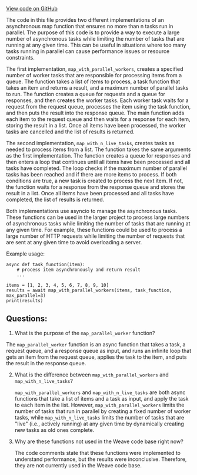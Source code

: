 [View code on GitHub](https://github.com/wandb/weave/weave/async_map.py)

The code in this file provides two different implementations of an asynchronous map function that ensures no more than n tasks run in parallel. The purpose of this code is to provide a way to execute a large number of asynchronous tasks while limiting the number of tasks that are running at any given time. This can be useful in situations where too many tasks running in parallel can cause performance issues or resource constraints.

The first implementation, `map_with_parallel_workers`, creates a specified number of worker tasks that are responsible for processing items from a queue. The function takes a list of items to process, a task function that takes an item and returns a result, and a maximum number of parallel tasks to run. The function creates a queue for requests and a queue for responses, and then creates the worker tasks. Each worker task waits for a request from the request queue, processes the item using the task function, and then puts the result into the response queue. The main function adds each item to the request queue and then waits for a response for each item, storing the result in a list. Once all items have been processed, the worker tasks are cancelled and the list of results is returned.

The second implementation, `map_with_n_live_tasks`, creates tasks as needed to process items from a list. The function takes the same arguments as the first implementation. The function creates a queue for responses and then enters a loop that continues until all items have been processed and all tasks have completed. The loop checks if the maximum number of parallel tasks has been reached and if there are more items to process. If both conditions are true, a new task is created to process the next item. If not, the function waits for a response from the response queue and stores the result in a list. Once all items have been processed and all tasks have completed, the list of results is returned.

Both implementations use asyncio to manage the asynchronous tasks. These functions can be used in the larger project to process large numbers of asynchronous tasks while limiting the number of tasks that are running at any given time. For example, these functions could be used to process a large number of HTTP requests while limiting the number of requests that are sent at any given time to avoid overloading a server. 

Example usage:

```
async def task_function(item):
    # process item asynchronously and return result
    ...

items = [1, 2, 3, 4, 5, 6, 7, 8, 9, 10]
results = await map_with_parallel_workers(items, task_function, max_parallel=3)
print(results)
```
## Questions: 
 1. What is the purpose of the `map_parallel_worker` function?
   
   The `map_parallel_worker` function is an async function that takes a task, a request queue, and a response queue as input, and runs an infinite loop that gets an item from the request queue, applies the task to the item, and puts the result in the response queue.

2. What is the difference between `map_with_parallel_workers` and `map_with_n_live_tasks`?
   
   `map_with_parallel_workers` and `map_with_n_live_tasks` are both async functions that take a list of items and a task as input, and apply the task to each item in the list. However, `map_with_parallel_workers` limits the number of tasks that run in parallel by creating a fixed number of worker tasks, while `map_with_n_live_tasks` limits the number of tasks that are "live" (i.e., actively running) at any given time by dynamically creating new tasks as old ones complete.

3. Why are these functions not used in the Weave code base right now?
   
   The code comments state that these functions were implemented to understand performance, but the results were inconclusive. Therefore, they are not currently used in the Weave code base.